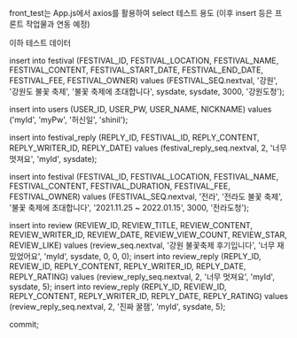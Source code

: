 front_test는 App.js에서 axios를 활용하여 select 테스트 용도
(이후 insert 등은 프론트 작업물과 연동 예정)

이하 테스트 데이터


insert into festival (FESTIVAL_ID, FESTIVAL_LOCATION, FESTIVAL_NAME, FESTIVAL_CONTENT, FESTIVAL_START_DATE, FESTIVAL_END_DATE, FESTIVAL_FEE, FESTIVAL_OWNER) values (FESTIVAL_SEQ.nextval, '강원', '강원도 불꽃 축제', '불꽃 축제에 초대합니다', sysdate, sysdate, 3000, '강원도청');

insert into users (USER_ID, USER_PW, USER_NAME, NICKNAME) values ('myId', 'myPw', '허신일', 'shinil');

insert into festival_reply (REPLY_ID, FESTIVAL_ID, REPLY_CONTENT, REPLY_WRITER_ID, REPLY_DATE) values (festival_reply_seq.nextval, 2, '너무 멋져요', 'myId', sysdate);

insert into festival (FESTIVAL_ID, FESTIVAL_LOCATION, FESTIVAL_NAME, FESTIVAL_CONTENT, FESTIVAL_DURATION, FESTIVAL_FEE, FESTIVAL_OWNER) values (FESTIVAL_SEQ.nextval, '전라', '전라도 불꽃 축제', '불꽃 축제에 초대합니다', '2021.11.25 ~ 2022.01.15', 3000, '전라도청');

insert into review (REVIEW_ID, REVIEW_TITLE, REVIEW_CONTENT, REVIEW_WRITER_ID, REVIEW_DATE, REVIEW_VIEW_COUNT, REVIEW_STAR, REVIEW_LIKE) values (review_seq.nextval, '강원 불꽃축제 후기입니다', '너무 재밌었어요', 'myId', sysdate, 0, 0, 0);
insert into review_reply (REPLY_ID, REVIEW_ID, REPLY_CONTENT, REPLY_WRITER_ID, REPLY_DATE, REPLY_RATING) values (review_reply_seq.nextval, 2, '너무 멋져요', 'myId', sysdate, 5);
insert into review_reply (REPLY_ID, REVIEW_ID, REPLY_CONTENT, REPLY_WRITER_ID, REPLY_DATE, REPLY_RATING) values (review_reply_seq.nextval, 2, '진짜 꿀잼', 'myId', sysdate, 5);

commit;